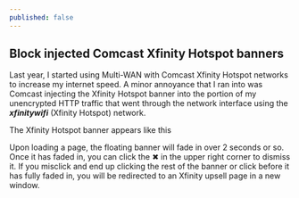 ```yaml
---
published: false
---
```

## Block injected Comcast Xfinity Hotspot banners

Last year, I started using Multi-WAN with Comcast Xfinity Hotspot networks to increase my internet speed. A minor annoyance that I ran into was Comcast injecting the Xfinity Hotspot banner into the portion of my unencrypted HTTP traffic that went through the network interface using the ***xfinitywifi*** (Xfinity Hotspot) network. 

The Xfinity Hotspot banner appears like this

Upon loading a page, the floating banner will fade in over 2 seconds or so. Once it has faded in, you can click the ✖ in the upper right corner to dismiss it. If you misclick and end up clicking the rest of the banner or click before it has fully faded in, you will be redirected to an Xfinity upsell page in a new window. 